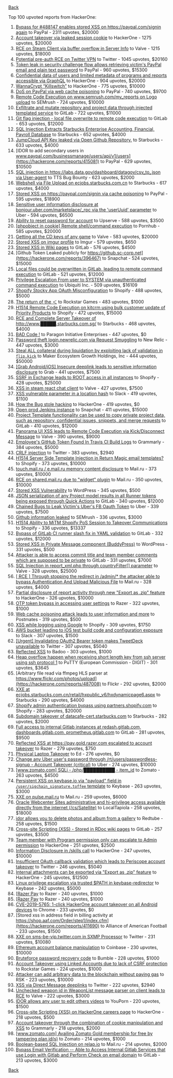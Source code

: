 [Back](../README.md)

Top 100 upvoted reports from HackerOne:

1. [Bypass for #488147 enables stored XSS on https://paypal.com/signin again](https://hackerone.com/reports/510152) to PayPal - 2311 upvotes, $20000
2. [Account takeover via leaked session cookie](https://hackerone.com/reports/745324) to HackerOne - 1275 upvotes, $20000
3. [RCE on Steam Client via buffer overflow in Server Info](https://hackerone.com/reports/470520) to Valve - 1215 upvotes, $18000
4. [Potential pre-auth RCE on Twitter VPN](https://hackerone.com/reports/591295) to Twitter - 1045 upvotes, $20160
5. [Token leak in security challenge flow allows retrieving victim's PayPal email and plain text password](https://hackerone.com/reports/739737) to PayPal - 960 upvotes, $15300
6. [Confidential data of users and limited metadata of programs and reports accessible via GraphQL](https://hackerone.com/reports/489146) to HackerOne - 904 upvotes, $20000
7. [WannaCrypt “Killswitch”](https://hackerone.com/reports/228648) to HackerOne - 775 upvotes, $10000
8. [DoS on PayPal via web cache poisoning](https://hackerone.com/reports/622122) to PayPal - 740 upvotes, $9700
9. [Remote Code Execution on www.semrush.com/my_reports on Logo upload](https://hackerone.com/reports/403417) to SEMrush - 724 upvotes, $10000
10. [Exfiltrate and mutate repository and project data through injected templated service](https://hackerone.com/reports/446585) to GitLab - 722 upvotes, $11000
11. [Git flag injection - local file overwrite to remote code execution](https://hackerone.com/reports/658013) to GitLab - 653 upvotes, $12000
12. [SQL Injection Extracts Starbucks Enterprise Accounting, Financial, Payroll Database](https://hackerone.com/reports/531051) to Starbucks - 652 upvotes, $4000
13. [JumpCloud API Key leaked via Open Github Repository.](https://hackerone.com/reports/716292) to Starbucks - 633 upvotes, $4000
14. [IDOR to add secondary users in www.paypal.com/businessmanage/users/api/v1/users](https://hackerone.com/reports/415081) to PayPal - 629 upvotes, $10500
15. [SQL injection in https://labs.data.gov/dashboard/datagov/csv_to_json via User-agent](https://hackerone.com/reports/297478) to TTS Bug Bounty - 623 upvotes, $2000
16. [Webshell via File Upload on ecjobs.starbucks.com.cn](https://hackerone.com/reports/506646) to Starbucks - 617 upvotes, $4000
17. [Stored XSS on https://paypal.com/signin via cache poisoning](https://hackerone.com/reports/488147) to PayPal - 595 upvotes, $18900
18. [Sensitive user information disclosure at bonjour.uber.com/marketplace/_rpc via the 'userUuid' parameter](https://hackerone.com/reports/542340) to Uber - 594 upvotes, $6500
19. [Ability to reset password for account](https://hackerone.com/reports/322985) to Upserve - 588 upvotes, $3500
20. [[phpobject in cookie] Remote shell/command execution](https://hackerone.com/reports/141956) to Pornhub - 585 upvotes, $20000
21. [Getting all the CD keys of any game](https://hackerone.com/reports/391217) to Valve - 583 upvotes, $20000
22. [Stored XSS on imgur profile](https://hackerone.com/reports/484434) to Imgur - 579 upvotes, $650
23. [Stored XSS in Wiki pages](https://hackerone.com/reports/526325) to GitLab - 576 upvotes, $4500
24. [Github Token Leaked publicly for https://github.sc-corp.net](https://hackerone.com/reports/396467) to Snapchat - 524 upvotes, $15000
25. [Local files could be overwritten in GitLab, leading to remote command execution](https://hackerone.com/reports/587854) to GitLab - 521 upvotes, $12000
26. [Privilege Escalation From user to SYSTEM via unauthenticated command execution](https://hackerone.com/reports/544928) to Ubiquiti Inc. - 509 upvotes, $16109
27. [Shopify Stocky App OAuth Misconfiguration](https://hackerone.com/reports/740989) to Shopify - 488 upvotes, $5000
28. [The return of the ＜](https://hackerone.com/reports/639684) to Rockstar Games - 483 upvotes, $1000
29. [H1514 Remote Code Execution on kitcrm using bulk customer update of Priority Products](https://hackerone.com/reports/422944) to Shopify - 472 upvotes, $15000
30. [RCE and Complete Server Takeover of http://www.█████.starbucks.com.sg/](https://hackerone.com/reports/502758) to Starbucks - 468 upvotes, $4000
31. [BAD Code !](https://hackerone.com/reports/180074) to Paragon Initiative Enterprises - 447 upvotes, $0
32. [Password theft login.newrelic.com via Request Smuggling](https://hackerone.com/reports/498052) to New Relic - 447 upvotes, $3000
33. [Steal ALL collateral during liquidation by exploiting lack of validation in `flip.kick`](https://hackerone.com/reports/684092) to Maker Ecosystem Growth Holdings, Inc - 444 upvotes, $50000
34. [[Grab Android/iOS] Insecure deeplink leads to sensitive information disclosure](https://hackerone.com/reports/401793) to Grab - 441 upvotes, $7500
35. [SSRF in Exchange leads to ROOT access in all instances](https://hackerone.com/reports/341876) to Shopify - 428 upvotes, $25000
36. [XSS in steam react chat client](https://hackerone.com/reports/409850) to Valve - 427 upvotes, $7500
37. [XSS vulnerable parameter in a location hash](https://hackerone.com/reports/146336) to Slack - 419 upvotes, $1100
38. [How the Bug stole hacking](https://hackerone.com/reports/762510) to HackerOne - 419 upvotes, $0
39. [Open prod Jenkins instance](https://hackerone.com/reports/231460) to Snapchat - 411 upvotes, $15000
40. [Project Template functionality can be used to copy private project data, such as repository, confidential issues, snippets, and merge requests](https://hackerone.com/reports/689314) to GitLab - 410 upvotes, $12000
41. [Panorama UI XSS leads to Remote Code Execution via Kick/Disconnect Message](https://hackerone.com/reports/631956) to Valve - 390 upvotes, $9000
42. [Employee's GitHub Token Found In Travis CI Build Logs](https://hackerone.com/reports/496937) to Grammarly - 384 upvotes, $5000
43. [CRLF injection](https://hackerone.com/reports/446271) to Twitter - 383 upvotes, $2940
44. [H1514 Server Side Template Injection in Return Magic email templates?](https://hackerone.com/reports/423541) to Shopify - 373 upvotes, $10000
45. [touch.mail.ru / e.mail.ru memory content disclosure](https://hackerone.com/reports/513236) to Mail.ru - 373 upvotes, $10000
46. [RCE on shared.mail.ru due to "widget" plugin](https://hackerone.com/reports/518637) to Mail.ru - 350 upvotes, $10000
47. [Stored XSS Vulnerability](https://hackerone.com/reports/643908) to WordPress - 345 upvotes, $500
48. [JSON serialization of any Project model results in all Runner tokens being exposed through Quick Actions](https://hackerone.com/reports/509924) to GitLab - 340 upvotes, $12000
49. [Chained Bugs to Leak Victim's Uber's FB Oauth Token](https://hackerone.com/reports/202781) to Uber - 339 upvotes, $7500
50. [Github information leaked](https://hackerone.com/reports/676212) to SEMrush - 336 upvotes, $3000
51. [H1514 Ability to MiTM Shopify PoS Session to Takeover Communications](https://hackerone.com/reports/423467) to Shopify - 336 upvotes, $13337
52. [Bypass of GitLab CI runner slash fix in YAML validation](https://hackerone.com/reports/409395) to GitLab - 332 upvotes, $12000
53. [Stored XSS in Private Message component (BuddyPress)](https://hackerone.com/reports/487081) to WordPress - 331 upvotes, $500
54. [Attacker is able to access commit title and team member comments which are supposed to be private](https://hackerone.com/reports/502593) to GitLab - 331 upvotes, $7000
55. [SQL Injection in report_xml.php through countryFilter[] parameter](https://hackerone.com/reports/383127) to Valve - 328 upvotes, $25000
56. [[ RCE ] Through stopping the redirect in /admin/* the attacker able to bypass Authentication And Upload Malicious File](https://hackerone.com/reports/683957) to Mail.ru - 328 upvotes, $4000
57. [Partial disclosure of report activity through new "Export as .zip" feature](https://hackerone.com/reports/182358) to HackerOne - 326 upvotes, $10000
58. [OTP token bypass in accessing user settings](https://hackerone.com/reports/699082) to Razer - 322 upvotes, $1000
59. [Web cache poisoning attack leads to user information and more](https://hackerone.com/reports/492841) to Postmates - 319 upvotes, $500
60. [XSS while logging using Google](https://hackerone.com/reports/691611) to Shopify - 309 upvotes, $1750
61. [AWS bucket leading to iOS test build code and configuration exposure](https://hackerone.com/reports/404822) to Slack - 307 upvotes, $1500
62. [[Urgent] Invalidating OAuth2 Bearer token makes TweetDeck unavailable](https://hackerone.com/reports/210779) to Twitter - 307 upvotes, $5040
63. [Reflected XSS](https://hackerone.com/reports/739601) to Badoo - 303 upvotes, $1000
64. [Heap overflow happen when receiving short length key from ssh server using ssh protocol 1](https://hackerone.com/reports/630462) to PuTTY (European Commission - DIGIT) - 301 upvotes, $3645
65. [Arbitrary file read via ffmpeg HLS parser at https://www.flickr.com/photos/upload](https://hackerone.com/reports/487008) to Flickr - 292 upvotes, $2000
66. [XXE at ecjobs.starbucks.com.cn/retail/hxpublic_v6/hxdynamicpage6.aspx](https://hackerone.com/reports/500515) to Starbucks - 290 upvotes, $4000
67. [Shopify admin authentication bypass using partners.shopify.com](https://hackerone.com/reports/270981) to Shopify - 283 upvotes, $20000
68. [Subdomain takeover of datacafe-cert.starbucks.com](https://hackerone.com/reports/665398) to Starbucks - 282 upvotes, $2000
69. [Full access to internal Gitlab instances at redash.gitlab.com, dashboards.gitlab.com, prometheus.gitlab.com](https://hackerone.com/reports/498964) to GitLab - 281 upvotes, $9500
70. [Reflected XSS at https://pay.gold.razer.com escalated to account takeover](https://hackerone.com/reports/723060) to Razer - 279 upvotes, $750
71. [Physical Laptop Takeover](https://hackerone.com/reports/393615) to Ed - 276 upvotes, $0
72. [Change any Uber user's password through /rt/users/passwordless-signup - Account Takeover (critical)](https://hackerone.com/reports/143717) to Uber - 274 upvotes, $10000
73. [[www.zomato.com] SQLi - /php/██████████ - item_id](https://hackerone.com/reports/403616) to Zomato - 263 upvotes, $4500
74. [Persistent XSS on keybase.io via "payload" field in `/user/sigchain_signature.toffee` template](https://hackerone.com/reports/245296) to Keybase - 263 upvotes, $3000
75. [XXE on pulse.mail.ru](https://hackerone.com/reports/505947) to Mail.ru - 259 upvotes, $6000
76. [Oracle Webcenter Sites administrative and hi-privilege access available directly from the internet (/cs/Satellite)](https://hackerone.com/reports/170532) to LocalTapiola - 258 upvotes, $18000
77. [idor allows you to delete photos and album from a gallery](https://hackerone.com/reports/380410) to Redtube - 258 upvotes, $1500
78. [Cross-site Scripting (XSS) - Stored in RDoc wiki pages](https://hackerone.com/reports/662287) to GitLab - 257 upvotes, $3500
79. [Team member with Program permission only can escalate to Admin permission](https://hackerone.com/reports/605720) to HackerOne - 251 upvotes, $2500
80. [Information Disclosure in /skills call](https://hackerone.com/reports/188719) to HackerOne - 247 upvotes, $10000
81. [Insufficient OAuth callback validation which leads to Periscope account takeover](https://hackerone.com/reports/110293) to Twitter - 246 upvotes, $5040
82. [Internal attachments can be exported via "Export as .zip" feature](https://hackerone.com/reports/186230) to HackerOne - 245 upvotes, $12500
83. [Linux privilege escalation via trusted $PATH in keybase-redirector](https://hackerone.com/reports/426944) to Keybase - 242 upvotes, $5000
84. [[Razer Pay](https://hackerone.com/reports/757095) to Razer - 240 upvotes, $1000
85. [[Razer Pay](https://hackerone.com/reports/757095) to Razer - 240 upvotes, $1000
86. [CVE-2019-5765: 1-click HackerOne account takeover on all Android devices](https://hackerone.com/reports/563870) to Chrome - 233 upvotes, $0
87. [Stored xss in address field in billing activity at https://shop.aaf.com/Order/step1/index.cfm](https://hackerone.com/reports/411690) to Alliance of American Football - 233 upvotes, $1500
88. [XXE on sms-be-vip.twitter.com in SXMP Processor](https://hackerone.com/reports/248668) to Twitter - 231 upvotes, $10080
89. [Ethereum account balance manipulation](https://hackerone.com/reports/300748) to Coinbase - 230 upvotes, $10000
90. [Bruteforce password recovery code](https://hackerone.com/reports/743545) to Bumble - 228 upvotes, $1000
91. [Account Takeover using Linked Accounts due to lack of CSRF protection](https://hackerone.com/reports/463330) to Rockstar Games - 224 upvotes, $1000
92. [Attacker can add arbitrary data to the blockchain without paying gas](https://hackerone.com/reports/396954) to RSK - 223 upvotes, $10000
93. [XSS via Direct Message deeplinks](https://hackerone.com/reports/341908) to Twitter - 222 upvotes, $2940
94. [Unchecked weapon id in WeaponList message parser on client leads to RCE](https://hackerone.com/reports/513154) to Valve - 222 upvotes, $3000
95. [IDOR allows any user to edit others videos](https://hackerone.com/reports/681473) to YouPorn - 220 upvotes, $1500
96. [Cross-site Scripting (XSS) on HackerOne careers page](https://hackerone.com/reports/474656) to HackerOne - 218 upvotes, $500
97. [Account takeover through the combination of cookie manipulation and XSS](https://hackerone.com/reports/534450) to Grammarly - 218 upvotes, $2000
98. [[www.zomato.com] Availing Zomato Gold membership for free by tampering plan id(s)](https://hackerone.com/reports/511044) to Zomato - 214 upvotes, $1000
99. [Boolean-based SQL Injection on relap.io](https://hackerone.com/reports/745938) to Mail.ru - 214 upvotes, $2000
100. [Bypass Email Verification -- Able to Access Internal Gitlab Services that use Login with Gitlab and Perform Check on email domain](https://hackerone.com/reports/565883) to GitLab - 213 upvotes, $3000


[Back](../README.md)